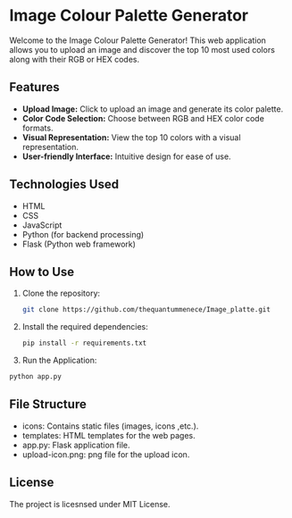 # Image Colour Palette Generator

Welcome to the Image Colour Palette Generator! This web application allows you to upload an image and discover the top 10 most used colors along with their RGB or HEX codes.

## Features

- **Upload Image:** Click to upload an image and generate its color palette.
- **Color Code Selection:** Choose between RGB and HEX color code formats.
- **Visual Representation:** View the top 10 colors with a visual representation.
- **User-friendly Interface:** Intuitive design for ease of use.

## Technologies Used

- HTML
- CSS
- JavaScript
- Python (for backend processing)
- Flask (Python web framework)

## How to Use

1. Clone the repository:

   ```bash
   git clone https://github.com/thequantummenece/Image_platte.git
   ```
2. Install the required dependencies:
   ```bash
   pip install -r requirements.txt
   ```
3. Run the Application:
```bash
python app.py
```
## File Structure
- icons: Contains static files (images, icons ,etc.).
- templates: HTML templates for the web pages.
- app.py: Flask application file.
- upload-icon.png: png file for the upload icon.

## License
The project is licesnsed under MIT License.

